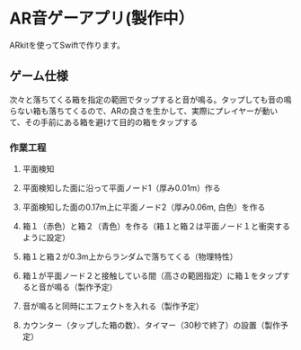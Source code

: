 # AR音ゲーアプリ(製作中）

ARkitを使ってSwiftで作ります。　　

## ゲーム仕様　　
次々と落ちてくる箱を指定の範囲でタップすると音が鳴る。タップしても音の鳴らない箱も落ちてくるので、ARの良さを生かして、実際にプレイヤーが動いて、その手前にある箱を避けて目的の箱をタップする　　

### 作業工程

1. 平面検知　　
2. 平面検知した面に沿って平面ノード1（厚み0.01m）作る  
3. 平面検知した面の0.17m上に平面ノード2（厚み0.06m, 白色）を作る　
4. 箱１（赤色）と箱２（青色）を作る（箱１と箱２は平面ノード１と衝突するように設定）
5. 箱１と箱２が0.3m上からランダムで落ちてくる（物理特性）

6. 箱１が平面ノード２と接触している間（高さの範囲指定）に箱１をタップすると音が鳴る（製作予定）　
7. 音が鳴ると同時にエフェクトを入れる（製作予定）　　
8. カウンター（タップした箱の数）、タイマー（30秒で終了）の設置（製作予定）　　











